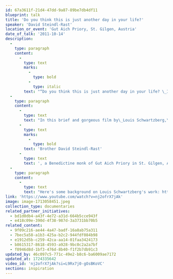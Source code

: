 ```yaml
---
id: 67a3611f-21d4-47dd-9a87-89be7db4df11
blueprint: talk
title: 'Do you think this is just another day in your life?'
speaker: 'David Steindl-Rast'
location_or_event: 'Gut Aich Priory, St. Gilgen, Austria'
date_of_talk: '2011-10-14'
description:
  -
    type: paragraph
    content:
      -
        type: text
        marks:
          -
            type: bold
          -
            type: italic
        text: "“Do you think this is just another day in your life? \_It’s the one day that is given to you…”"
  -
    type: paragraph
    content:
      -
        type: text
        text: "In this brief and gorgeous film by\_Louis Schwartzberg,\_"
      -
        type: text
        marks:
          -
            type: bold
        text: 'Brother David Steindl-Rast'
      -
        type: text
        text: ', a Benedictine monk of Gut Aich Priory in St. Gilgen, Austria, shares a mindful invocation of gratitude for life.'
  -
    type: paragraph
    content:
      -
        type: text
        text: "Here's some background on Louis Schwartzberg's work: https://www.earthday.org/board-members/."
link: 'https://www.youtube.com/watch?v=nj2ofrX7jAk'
image: image-1713058451.jpeg
collection_type: documentaries
related_partner_initiatives:
  - bd1d0db4-a43f-4e72-a31d-664b5cce943f
  - e418c09e-390d-4f38-987d-3a3731bb70b5
related_content:
  - 9f09c216-ae44-4a47-badf-16a8ab75a311
  - 7bec5a58-a1b3-425a-b2c2-944fdf084b98
  - e1912d5b-c259-42ca-aa14-01faa3424173
  - b8615317-8618-4593-a928-9bc0c2a2a7bf
  - f0946d8d-1bf3-476d-8b40-f1f2b7db91c3
updated_by: 46c097c5-771c-49e2-b8c6-ba6009ae7172
updated_at: 1724335642
video_id: 'nj2ofrX7jAk?si=L9Rx7j0-gOsBKoVC'
sections: inspiration
---
```

